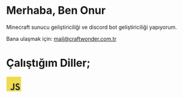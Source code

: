    # Merhaba, Ben Onur

Minecraft sunucu geliştiriciliği ve discord bot geliştiriciliği yapıyorum.

Bana ulaşmak için: mail@craftwonder.com.tr

# Çalıştığım Diller;
<img src="https://raw.githubusercontent.com/devicons/devicon/master/icons/javascript/javascript-original.svg" alt="JavaScript Logo" width="40" height="40">
